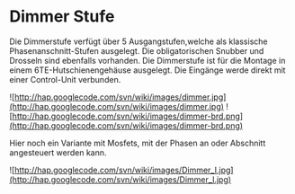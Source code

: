 # Dimmer Stufe #

Die Dimmerstufe verfügt über 5 Ausgangstufen,welche als klassische Phasenanschnitt-Stufen ausgelegt. Die obligatorischen Snubber und Drosseln sind ebenfalls vorhanden. Die Dimmerstufe ist für die Montage in einem 6TE-Hutschienengehäuse ausgelegt. Die Eingänge werde direkt mit einer Control-Unit verbunden.

![http://hap.googlecode.com/svn/wiki/images/dimmer.jpg](http://hap.googlecode.com/svn/wiki/images/dimmer.jpg)
![http://hap.googlecode.com/svn/wiki/images/dimmer-brd.png](http://hap.googlecode.com/svn/wiki/images/dimmer-brd.png)

Hier noch ein Variante mit Mosfets, mit der Phasen an oder Abschnitt angesteuert werden kann.

![http://hap.googlecode.com/svn/wiki/images/Dimmer_I.jpg](http://hap.googlecode.com/svn/wiki/images/Dimmer_I.jpg)